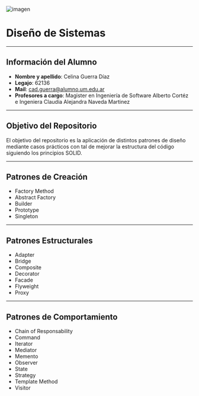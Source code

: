 ![imagen](https://github.com/user-attachments/assets/95d87f47-cb1f-4a0a-b07b-1b1765acc699)
# Diseño de Sistemas

------------
##  Información del Alumno
- **Nombre y apellido**: Celina Guerra Díaz
- **Legajo**: 62136
- **Mail**: cad.guerra@alumno.um.edu.ar
- **Profesores a cargo**: Magister en Ingeniería de Software Alberto Cortéz e Ingeniera Claudia Alejandra Naveda Martinez

----

## Objetivo del Repositorio
El objetivo del repositorio es la aplicación de distintos patrones de diseño mediante casos prácticos con tal de mejorar la estructura del código siguiendo los principios SOLID.

---
## Patrones de Creación
- Factory Method
- Abstract Factory
- Builder
- Prototype
- Singleton
----

## Patrones Estructurales
- Adapter
- Bridge
- Composite
- Decorator
- Facade
- Flyweight
- Proxy

-------

## Patrones de Comportamiento
- Chain of Responsability
- Command
- Iterator
- Mediator
- Memento
- Observer
- State
- Strategy
- Template Method
- Visitor
